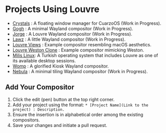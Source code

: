 # Projects Using Louvre

* [Crystals](https://github.com/CuarzoSoftware/Crystals) : A floating window manager for CuarzoOS (Work in Progress).
* [Gogh](https://github.com/xTrayambak/gogh) : A minimal Wayland compositor (Work in Progress).
* [Jorge](https://github.com/diego-est/jorge) : A Louvre Wayland compositor (Work in Progress).
* [Lawz](https://github.com/aman333nolawz/Lawz) : A little Wayland compositor (Work in Progress).
* [Louvre Views](https://cuarzosoftware.github.io/Louvre/examples_page.html#louvre-views-example) : Example compositor resembling macOS aesthetics.
* [Louvre Weston Clone](https://cuarzosoftware.github.io/Louvre/examples_page.html#louvre-weston-clone-example) : Example compositor mimicking Weston.
* [Milis Linux](https://milislinux.gitlab.io/en/): A Turkish operating system that includes Louvre as one of its available desktop sessions. 
* [Womp](https://github.com/diego-est/womp) : A glorified Kiosk Wayland compositor.
* [Nebula](https://github.com/dheerajshenoy/nebula) : A minimal tiling Wayland compositor (Work in Progress).

## Add Your Compositor

1. Click the edit (pen) button at the top right corner.
2. Add your project using the format: `* [Project Name](Link to the project) : Description.`
3. Ensure the insertion is in alphabetical order among the existing compositors.
4. Save your changes and initiate a pull request.
